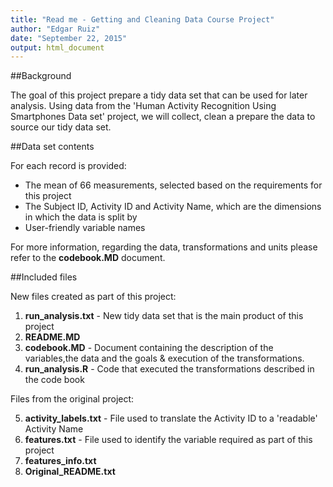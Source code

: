 ```yaml
---
title: "Read me - Getting and Cleaning Data Course Project"
author: "Edgar Ruiz"
date: "September 22, 2015"
output: html_document
---
```


##Background

The goal of this project prepare a tidy data set that can be used for later analysis.  Using data from the 'Human Activity Recognition Using Smartphones Data set' project, we will collect, clean a prepare the data to source our tidy data set.

##Data set contents

For each record is provided:

* The mean of 66 measurements, selected based on the requirements for this project
* The Subject ID, Activity ID and Activity Name, which are the dimensions in which the data is split by
* User-friendly variable names

For more information, regarding the data, transformations and units please refer to the **codebook.MD** document.

##Included files

New files created as part of this project:

1. **run_analysis.txt** - New tidy data set that is the main product of this project
2. **README.MD** 
3. **codebook.MD** - Document containing the description of the variables,the data and the goals & execution of the transformations.
4. **run_analysis.R** -  Code that executed the transformations described in the code book

Files from the original project:

5. **activity_labels.txt** - File used to translate the Activity ID to a 'readable' Activity Name
6. **features.txt** - File used to identify the variable required as part of this project
7. **features_info.txt** 
8. **Original_README.txt**




